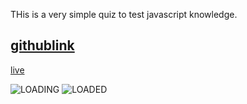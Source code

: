THis is a very simple quiz to test javascript knowledge. 


[githublink](https://github.com/mayaj0yce/Code-quiz.git)
--
[live](https://mayaj0yce.github.io/Code-quiz/)

![LOADING](https://github.com/mayaj0yce/Code-quiz/assets/129634010/82643ba0-3067-404b-9fc1-ddae7c117d21)
![LOADED](https://github.com/mayaj0yce/Code-quiz/assets/129634010/6bf7b03c-b9ba-45b7-a9b5-4d49e867845b)

